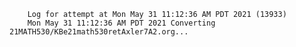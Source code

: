         Log for attempt at Mon May 31 11:12:36 AM PDT 2021 (13933)
        Mon May 31 11:12:36 AM PDT 2021 Converting 21MATH530/KBe21math530retAxler7A2.org...
